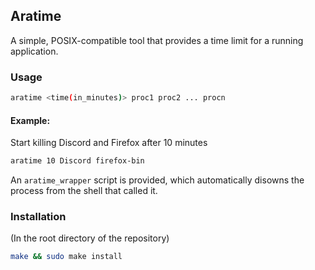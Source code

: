 ## Aratime 

A simple, POSIX-compatible tool that provides a time limit for a running application.

### Usage 

```bash
aratime <time(in_minutes)> proc1 proc2 ... procn
```

#### Example:
Start killing Discord and Firefox after 10 minutes

```bash 
aratime 10 Discord firefox-bin
```

An ``aratime_wrapper`` script is provided, which automatically disowns the process from the shell that called it. 

### Installation 
(In the root directory of the repository)

```bash 
make && sudo make install
```


